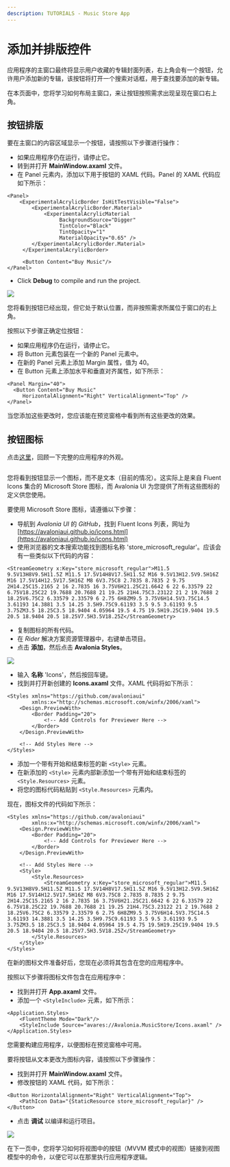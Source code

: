 ```yaml
---
description: TUTORIALS - Music Store App
---
```


# 添加并排版控件

应用程序的主窗口最终将显示用户收藏的专辑封面列表，右上角会有一个按钮，允许用户添加新的专辑，该按钮将打开一个搜索对话框，用于查找要添加的新专辑。

在本页面中，您将学习如何布局主窗口，来让按钮按照需求出现呈现在窗口右上角。

## 按钮排版

要在主窗口的内容区域显示一个按钮，请按照以下步骤进行操作：

- 如果应用程序仍在运行，请停止它。
- 转到并打开 **MainWindow.axaml** 文件。
- 在 Panel 元素内，添加以下用于按钮的 XAML 代码。Panel 的 XAML 代码应如下所示：

```markup
<Panel>
    <ExperimentalAcrylicBorder IsHitTestVisible="False">
        <ExperimentalAcrylicBorder.Material>
            <ExperimentalAcrylicMaterial
                 BackgroundSource="Digger"
                 TintColor="Black"
                 TintOpacity="1"
                 MaterialOpacity="0.65" />
        </ExperimentalAcrylicBorder.Material>
     </ExperimentalAcrylicBorder>

     <Button Content="Buy Music"/>
</Panel>
```

- Click **Debug** to compile and run the project.

![](images/buy-button.png)

您将看到按钮已经出现，但它处于默认位置，而非按照需求所属位于窗口的右上角。

按照以下步骤正确定位按钮：

- 如果应用程序仍在运行，请停止它。
- 将 Button 元素包装在一个新的 Panel 元素中。
- 在新的 Panel 元素上添加 Margin 属性，值为 40。
- 在 Button 元素上添加水平和垂直对齐属性，如下所示：

```markup
<Panel Margin="40">
  <Button Content="Buy Music" 
     HorizontalAlignment="Right" VerticalAlignment="Top" />
</Panel>
```

当您添加这些更改时，您应该能在预览窗格中看到所有这些更改的效果。

## 按钮图标

点击[这里](./)，回顾一下完整的应用程序的外观。

<div style={{textAlign: 'center'}}>
  <img src="/img/gitbook-import/assets/image (13) (2).png" alt=""/>
</div>

您将看到按钮显示一个图标，而不是文本（目前的情况）。这实际上是来自 Fluent Icons 集合的 Microsoft Store 图标，而 Avalonia UI 为您提供了所有这些图标的定义供您使用。

要使用 Microsoft Store 图标，请遵循以下步骤：

- 导航到 _Avalonia UI_ 的 _GitHub_，找到 Fluent Icons 列表，网址为 [https://avaloniaui.github.io/icons.html](https://avaloniaui.github.io/icons.html)
- 使用浏览器的文本搜索功能找到图标名称 'store\_microsoft\_regular'。应该会有一些类似以下代码的内容：

```markup
<StreamGeometry x:Key="store_microsoft_regular">M11.5 9.5V13H8V9.5H11.5Z M11.5 17.5V14H8V17.5H11.5Z M16 9.5V13H12.5V9.5H16Z M16 17.5V14H12.5V17.5H16Z M8 6V3.75C8 2.7835 8.7835 2 9.75 2H14.25C15.2165 2 16 2.7835 16 3.75V6H21.25C21.6642 6 22 6.33579 22 6.75V18.25C22 19.7688 20.7688 21 19.25 21H4.75C3.23122 21 2 19.7688 2 18.25V6.75C2 6.33579 2.33579 6 2.75 6H8ZM9.5 3.75V6H14.5V3.75C14.5 3.61193 14.3881 3.5 14.25 3.5H9.75C9.61193 3.5 9.5 3.61193 9.5 3.75ZM3.5 18.25C3.5 18.9404 4.05964 19.5 4.75 19.5H19.25C19.9404 19.5 20.5 18.9404 20.5 18.25V7.5H3.5V18.25Z</StreamGeometry>
```

- 复制图标的所有代码。
- 在 _Rider_ 解决方案资源管理器中，右键单击项目。
- 点击 **添加**，然后点击 **Avalonia Styles**。

![](images/add-styles.png)

- 输入 **名称** 'Icons'，然后按回车键。
- 找到并打开新创建的 **Icons.axaml** 文件。XAML 代码将如下所示：

```markup
<Styles xmlns="https://github.com/avaloniaui"
        xmlns:x="http://schemas.microsoft.com/winfx/2006/xaml">
    <Design.PreviewWith>
        <Border Padding="20">
            <!-- Add Controls for Previewer Here -->
        </Border>
    </Design.PreviewWith>

    <!-- Add Styles Here -->
</Styles>
```

- 添加一个带有开始和结束标签的新 `<Style>` 元素。
- 在新添加的 `<Style>` 元素内部新添加一个带有开始和结束标签的 `<Style.Resources>` 元素。
- 将您的图标代码粘贴到 `<Style.Resources>` 元素内。

现在，图标文件的代码如下所示：

```markup
<Styles xmlns="https://github.com/avaloniaui"
        xmlns:x="http://schemas.microsoft.com/winfx/2006/xaml">
    <Design.PreviewWith>
        <Border Padding="20">
            <!-- Add Controls for Previewer Here -->
        </Border>
    </Design.PreviewWith>

    <!-- Add Styles Here -->
    <Style>
        <Style.Resources>
            <StreamGeometry x:Key="store_microsoft_regular">M11.5 9.5V13H8V9.5H11.5Z M11.5 17.5V14H8V17.5H11.5Z M16 9.5V13H12.5V9.5H16Z M16 17.5V14H12.5V17.5H16Z M8 6V3.75C8 2.7835 8.7835 2 9.75 2H14.25C15.2165 2 16 2.7835 16 3.75V6H21.25C21.6642 6 22 6.33579 22 6.75V18.25C22 19.7688 20.7688 21 19.25 21H4.75C3.23122 21 2 19.7688 2 18.25V6.75C2 6.33579 2.33579 6 2.75 6H8ZM9.5 3.75V6H14.5V3.75C14.5 3.61193 14.3881 3.5 14.25 3.5H9.75C9.61193 3.5 9.5 3.61193 9.5 3.75ZM3.5 18.25C3.5 18.9404 4.05964 19.5 4.75 19.5H19.25C19.9404 19.5 20.5 18.9404 20.5 18.25V7.5H3.5V18.25Z</StreamGeometry>
        </Style.Resources>
    </Style>
</Styles>
```

在新的图标文件准备好后，您现在必须将其包含在您的应用程序中。

按照以下步骤将图标文件包含在应用程序中：

- 找到并打开 **App.axaml** 文件。
- 添加一个 `<StyleInclude>` 元素，如下所示：

```markup
<Application.Styles>
    <FluentTheme Mode="Dark"/>
    <StyleInclude Source="avares://Avalonia.MusicStore/Icons.axaml" />
</Application.Styles>
```

您需要构建应用程序，以便图标在预览窗格中可用。

要将按钮从文本更改为图标内容，请按照以下步骤操作：

- 找到并打开 **MainWindow.axaml** 文件。
- 修改按钮的 XAML 代码，如下所示：

```markup
<Button HorizontalAlignment="Right" VerticalAlignment="Top">       
    <PathIcon Data="{StaticResource store_microsoft_regular}" /> 
</Button>
```

- 点击 **调试** 以编译和运行项目。

![](images/pretty-button.png)

在下一页中，您将学习如何将视图中的按钮（MVVM 模式中的视图）链接到视图模型中的命令，以便它可以在那里执行应用程序逻辑。
